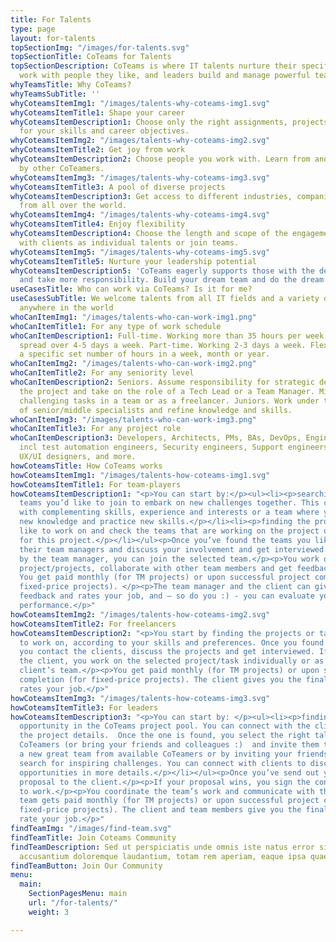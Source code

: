 ```yaml
---
title: For Talents
type: page
layout: for-talents
topSectionImg: "/images/for-talents.svg"
topSectionTitle: CoTeams for Talents
topSectionDescription: CoTeams is where IT talents nurture their specific skills and
  work with people they like, and leaders build and manage powerful teams.
whyTeamsTitle: Why CoTeams?
whyTeamsSubTitle: ''
whyCoteamsItemImg1: "/images/talents-why-coteams-img1.svg"
whyCoteamsItemTitle1: Shape your career
whyCoteamsItemDescription1: Choose only the right assignments, projects and opportunities
  for your skills and career objectives.
whyCoteamsItemImg2: "/images/talents-why-coteams-img2.svg"
whyCoteamsItemTitle2: Get joy from work
whyCoteamsItemDescription2: Choose people you work with. Learn from and get inspired
  by other CoTeamers.
whyCoteamsItemImg3: "/images/talents-why-coteams-img3.svg"
whyCoteamsItemTitle3: A pool of diverse projects
whyCoteamsItemDescription3: Get access to different industries, companies, and opportunities
  from all over the world.
whyCoteamsItemImg4: "/images/talents-why-coteams-img4.svg"
whyCoteamsItemTitle4: Enjoy flexibility
whyCoteamsItemDescription4: Choose the length and scope of the engagements. Work directly
  with clients as individual talents or join teams.
whyCoteamsItemImg5: "/images/talents-why-coteams-img5.svg"
whyCoteamsItemTitle5: Nurture your leadership potential
whyCoteamsItemDescription5: 'CoTeams eagerly supports those with the desire to lead
  and take more responsibility. Build your dream team and do the dream work. '
useCasesTitle: Who can work via CoTeams? Is it for me?
useCasesSubTitle: We welcome talents from all IT fields and a variety of roles from
  anywhere in the world
whoCanItemImg1: "/images/talents-who-can-work-img1.png"
whoCanItemTitle1: For any type of work schedule
whoCanItemDescription1: Full-time. Working more than 35 hours per week, often equally
  spread over 4-5 days a week. Part-time. Working 2-3 days a week. Flexitime. Working
  a specific set number of hours in a week, month or year.
whoCanItemImg2: "/images/talents-who-can-work-img2.png"
whoCanItemTitle2: For any seniority level
whoCanItemDescription2: Seniors. Assume responsibility for strategic decisions on
  the project and take on the role of a Tech Lead or a Team Manager. Mids. Work on
  challenging tasks in a team or as a freelancer. Juniors. Work under the mentorship
  of senior/middle specialists and refine knowledge and skills.
whoCanItemImg3: "/images/talents-who-can-work-img3.png"
whoCanItemTitle3: For any project role
whoCanItemDescription3: Developers, Architects, PMs, BAs, DevOps, Engineers, QA engineers,
  incl test automation engineers, Security engineers, Support engineers, Data analysts,
  UX/UI designers, and more.
howCoteamsTitle: How CoTeams works
howCoteamsItemImg1: "/images/talents-how-coteams-img1.svg"
howCoteamsItemTitle1: For team-players
howCoteamsItemDescription1: "<p>You can start by:</p><ul><li><p>searching for the
  teams you’d like to join to embark on new challenges together. This can be a team
  with complementing skills, experience and interests or a team where you can acquire
  new knowledge and practice new skills.</p></li><li><p>finding the project you’d
  like to work on and check the teams that are working on the project or have applied
  for this project.</p></li></ul><p>Once you’ve found the teams you like, you contact
  their team managers and discuss your involvement and get interviewed.</p><p>If approved
  by the team manager, you can join the selected team.</p><p>You work on the selected
  project/projects, collaborate with other team members and get feedback on your work.
  You get paid monthly (for TM projects) or upon successful project completion (for
  fixed-price projects). </p><p>The team manager and the client can give you the final
  feedback and rates your job, and – so do you :) - you can evaluate your manager’s
  performance.</p>"
howCoteamsItemImg2: "/images/talents-how-coteams-img2.svg"
howCoteamsItemTitle2: For freelancers
howCoteamsItemDescription2: "<p>You start by finding the projects or tasks you’d like
  to work on, according to your skills and preferences. Once you found something interesting,
  you contact the clients, discuss the projects and get interviewed. If approved by
  the client, you work on the selected project/task individually or as a part of a
  client’s team.</p><p>You get paid monthly (for TM projects) or upon successful project
  completion (for fixed-price projects). The client gives you the final feedback and
  rates your job.</p>"
howCoteamsItemImg3: "/images/talents-how-coteams-img3.svg"
howCoteamsItemTitle3: For leaders
howCoteamsItemDescription3: "<p>You can start by: </p><ul><li><p>finding an inspiring
  opportunity in the CoTeams project pool. You can connect with the clients to discuss
  the project details.  Once the one is found, you select the right talents among
  CoTeamers (or bring your friends and colleagues :)  and invite them to team up.</p></li><li><p>forming
  a new great team from available CoTeamers or by inviting your friends and jointly
  search for inspiring challenges. You can connect with clients to discuss the interesting
  opportunities in more details.</p></li></ul><p>Once you’ve send out your team’s
  proposal to the client.</p><p>If your proposal wins, you sign the contract and get
  to work.</p><p>You coordinate the team’s work and communicate with the client. The
  team gets paid monthly (for TM projects) or upon successful project completion (for
  fixed-price projects). The client and team members give you the final feedback and
  rate your job.</p>"
findTeamImg: "/images/find-team.svg"
findTeamTitle: Join Coteams Community
findTeamDescription: Sed ut perspiciatis unde omnis iste natus error sit voluptatem
  accusantium doloremque laudantium, totam rem aperiam, eaque ipsa quae ab
findTeamButton: Join Our Community
menu:
  main:
    SectionPagesMenu: main
    url: "/for-talents/"
    weight: 3

---
```


